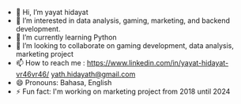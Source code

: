 - 👋 Hi, I’m yayat hidayat
- 👀 I’m interested in data analysis, gaming, marketing, and backend development.
- 🌱 I’m currently learning Python
- 💞️ I’m looking to collaborate on gaming development, data analysis, marketing project
- 📫 How to reach me :  https://www.linkedin.com/in/yayat-hidayat-vr46vr46/   yath.hidayath@gmail.com 
- 😄 Pronouns: Bahasa, English
- ⚡ Fun fact: I'm working on marketing project from 2018 until 2024

<!---
yath-NA/yath-NA is a ✨ special ✨ repository because its `README.md` (this file) appears on your GitHub profile.
You can click the Preview link to take a look at your changes.
--->
